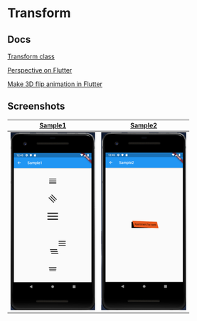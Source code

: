 # Transform

## Docs

[Transform class](https://api.flutter.dev/flutter/widgets/Transform-class.html)

[Perspective on Flutter](https://medium.com/flutter/perspective-on-flutter-6f832f4d912e)

[Make 3D flip animation in Flutter](https://medium.com/flutter-community/make-3d-flip-animation-in-flutter-16c006bb3798)

## Screenshots

|[Sample1](lib/pages/sample1.dart)|[Sample2](lib/pages/sample2.dart)|
|:-:|:-:|
|<img src="./screenshots/Sample1.png" height="400" alt="Screenshot"/>|<img src="./screenshots/Sample2.png" height="400" alt="Screenshot"/>|
